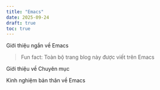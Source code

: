 ```yaml
---
title: "Emacs"
date: 2025-09-24
draft: true
toc: true
---
```

Giới thiệu ngắn về Emacs

> Fun fact: Toàn bộ trang blog này được viết trên Emacs

Giới thiệu về Chuyên mục

Kinh nghiệm bản thân về Emacs
